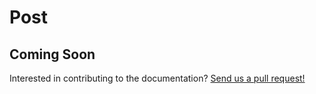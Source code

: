 # Post

## Coming Soon
Interested in contributing to the documentation? [Send us a pull request!](https://github.com/portonefive/larapress-docs)
